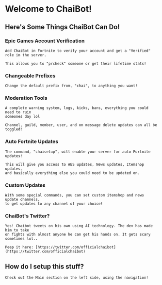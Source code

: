 # Welcome to ChaiBot! 
## Here's Some Things ChaiBot Can Do!
### Epic Games Account Verification
    Add ChaiBot in Fortnite to verify your account and get a "Verified" role in the server. 
    
    This allows you to "prcheck" someone or get their lifetime stats!

### Changeable Prefixes
    Change the default prefix from, "chai", to anything you want!
### Moderation Tools
    A complete warning system, logs, kicks, bans, everything you could need to ruin
    someones day lol

    Channel, guild, member, user, and on message delete updates can all be toggled!
### Auto Fortnite Updates
    The command, "chaisetup", will enable your server for auto Fortnite updates!
    
    This will give you access to AES updates, News updates, Itemshop updates,
    and basically everything else you could need to be updated on.
### Custom Updates
    With some special commands, you can set custom itemshop and news update channels,
    to get updates to any channel of your choice!

### ChaiBot's Twitter?
    Yes! Chaibot tweets on his own using AI technology. The dev has made him to take
    on fights with almost anyone he can get his hands on. It gets scary sometimes lol..

    Peep it here: [https://twitter.com/officialchaibot](https://twitter.com/officialchaibot)

## How do I setup this stuff?
    Check out the Main section on the left side, using the navigation!
